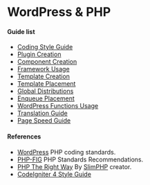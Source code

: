 WordPress & PHP
===

#### Guide list

 * [Coding Style Guide](https://github.com/contactjavas/Coding-Standards/tree/master/wp/coding-style-guide/)
 * [Plugin Creation](https://github.com/contactjavas/Coding-Standards/tree/master/wp/plugin-creation/)
 * [Component Creation](https://github.com/contactjavas/Coding-Standards/tree/master/wp/component-creation/)
 * [Framework Usage](https://github.com/contactjavas/Coding-Standards/tree/master/wp/framework-usage/)
 * [Template Creation](https://github.com/contactjavas/Coding-Standards/tree/master/wp/template-creation/)
 * [Template Placement](https://github.com/contactjavas/Coding-Standards/tree/master/wp/template-placement/)
 * [Global Distributions](https://github.com/contactjavas/Coding-Standards/tree/master/wp/global-distributions/)
 * [Enqueue Placement](https://github.com/contactjavas/Coding-Standards/tree/master/wp/enqueue-placement/)
 * [WordPress Functions Usage](https://github.com/contactjavas/Coding-Standards/tree/master/wp/wordpress-functions-usage)
 * [Translation Guide](https://github.com/contactjavas/Coding-Standards/tree/master/wp/translation-guide)
 * [Page Speed Guide](https://github.com/contactjavas/Coding-Standards/tree/master/wp/page-speed-guide/)

#### References

 * [WordPress](https://make.wordpress.org/core/handbook/best-practices/coding-standards/php/) PHP coding standards.
 * [PHP-FIG](http://www.php-fig.org/psr/) PHP Standards Recommendations.
 * [PHP The Right Way](http://www.phptherightway.com/) By [SlimPHP](https://www.slimframework.com/) creator.
 * [CodeIgniter 4 Style Guide](https://bcit-ci.github.io/CodeIgniter4/contributing/styleguide.html)
